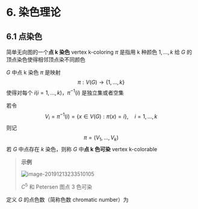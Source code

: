 # 6. 染色理论

## 6.1 点染色

简单无向图的一个**点 k 染色** vertex k-coloring $\pi$ 是指用 k 种颜色 $1,\dots,k$ 给 $G$ 的顶点染色使得相邻顶点染不同颜色

$G$ 中点 k 染色 $\pi$ 是映射
$$
\pi:V(G)\to\{1,\dots,k\}
$$
使得对每个 $i(i=1,\dots,k)$，$\pi^{-1}(i)$ 是独立集或者空集

若令
$$
V_i=\pi^{-1}(i)=\{x\in V(G):\pi(x)=i\},\quad i=1,\dots,k
$$
则记
$$
\pi = (V_1,\dots,V_k)
$$
若 $G$ 中点存在 $k$ 染色，则称 $G$ 中**点 k 色可染** vertex k-colorable

> **示例** 
>
> ![image-20191213233510105](assets/image-20191213233510105.png)
>
> $C^5$ 和 Petersen 图点 3 色可染

定义 $G$ 的点色数（简称色数 chromatic number）为


